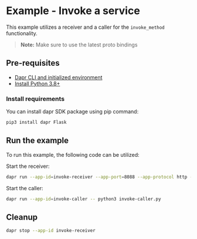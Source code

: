 # Example - Invoke a service

This example utilizes a receiver and a caller for the `invoke_method` functionality.

> **Note:** Make sure to use the latest proto bindings

## Pre-requisites

- [Dapr CLI and initialized environment](https://docs.dapr.io/getting-started)
- [Install Python 3.8+](https://www.python.org/downloads/)

### Install requirements

You can install dapr SDK package using pip command:

<!-- STEP 
name: Install requirements
-->

```sh
pip3 install dapr Flask
```

<!-- END_STEP -->

## Run the example

To run this example, the following code can be utilized:

Start the receiver:
<!-- STEP
name: Run invoke http example
expected_stdout_lines:
  - '== APP == Order received : {"id": 1, "message": "hello world"}'
  - '== APP == Order error : {"id": 2, "message": "hello world"}'
background: true
sleep: 5
-->

```bash
dapr run --app-id=invoke-receiver --app-port=8088 --app-protocol http -- python3 invoke-receiver.py
```
<!-- END_STEP -->

Start the caller:
<!-- STEP
name: Run invoke http example
expected_stdout_lines:
  - '== APP == text/html'
  - '== APP == {"success": true}'
  - '== APP == 200'
  - '== APP == error occurred'
  - '== APP == MY_CODE'
  - '== APP == {"message": "error occurred", "errorCode": "MY_CODE"}'
  - '== APP == 503'
  - '== APP == Internal Server Error'
background: true
sleep: 5 
-->

```bash
dapr run --app-id=invoke-caller -- python3 invoke-caller.py
```
<!-- END_STEP -->

## Cleanup

<!-- STEP
expected_stdout_lines: 
  - '✅  app stopped successfully: invoke-receiver'
name: Shutdown dapr
-->

```bash
dapr stop --app-id invoke-receiver
```

<!-- END_STEP -->